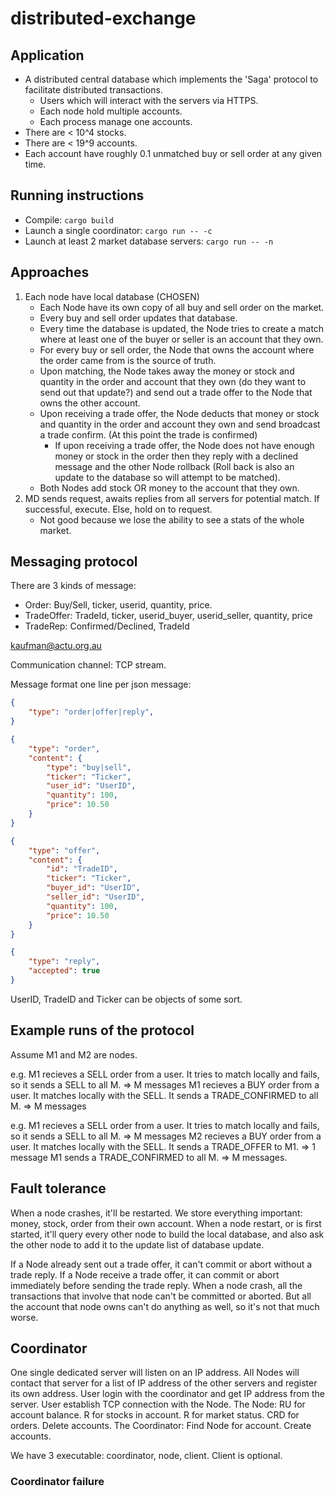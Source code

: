# distributed-exchange

## Application
- A distributed central database which implements the 'Saga' protocol to facilitate distributed transactions.
    - Users which will interact with the servers via HTTPS.
    - Each node hold multiple accounts.
    - Each process manage one accounts.
- There are < 10^4 stocks.
- There are < 19^9 accounts.
- Each account have roughly 0.1 unmatched buy or sell order at any given time.

## Running instructions
- Compile:
```cargo build```
- Launch a single coordinator:
 ```cargo run -- -c```
- Launch at least 2 market database servers:
```cargo run -- -n```

## Approaches
1. Each node have local database (CHOSEN)
    - Each Node have its own copy of all buy and sell order on the market.
    - Every buy and sell order updates that database.
    - Every time the database is updated, the Node tries to create a match where at least one of the buyer or seller is an account that they own.
    - For every buy or sell order, the Node that owns the account where the order came from is the source of truth.
    - Upon matching, the Node takes away the money or stock and quantity in the order and account that they own (do they want to send out that update?) and send out a trade offer to the Node that owns the other account.
    - Upon receiving a trade offer, the Node deducts that money or stock and quantity in the order and account they own and send broadcast a trade confirm. (At this point the trade is confirmed)
        - If upon receiving a trade offer, the Node does not have enough money or stock in the order then they reply with a declined message and the other Node rollback (Roll back is also an update to the database so will attempt to be matched).
    - Both Nodes add stock OR money to the account that they own.
2. MD sends request, awaits replies from all servers for potential match. If successful, execute. Else, hold on to request.
    - Not good because we lose the ability to see a stats of the whole market.

## Messaging protocol
There are 3 kinds of message:
- Order: Buy/Sell, ticker, userid, quantity, price.
- TradeOffer: TradeId, ticker, userid_buyer, userid_seller, quantity, price
- TradeRep: Confirmed/Declined, TradeId

kaufman@actu.org.au

Communication channel: TCP stream.

Message format one line per json message:
```json
{
    "type": "order|offer|reply",
}
```
```json
{
    "type": "order",
    "content": {
        "type": "buy|sell",
        "ticker": "Ticker",
        "user_id": "UserID",
        "quantity": 100,
        "price": 10.50
    }
}
```
```json
{
    "type": "offer",
    "content": {
        "id": "TradeID",
        "ticker": "Ticker",
        "buyer_id": "UserID",
        "seller_id": "UserID",
        "quantity": 100,
        "price": 10.50
    }
}
```
```json
{
    "type": "reply",
    "accepted": true
}
```

UserID, TradeID and Ticker can be objects of some sort.

## Example runs of the protocol
Assume M1 and M2 are nodes.

e.g. M1 recieves a SELL order from a user. It tries to match locally and fails, so it sends a SELL to all M. => M messages
     M1 recieves a BUY order from a user. It matches locally with the SELL. It sends a TRADE_CONFIRMED to all M. => M messages

e.g. M1 recieves a SELL order from a user. It tries to match locally and fails, so it sends a SELL to all M. => M messages
     M2 recieves a BUY order from a user. It matches locally with the SELL. It sends a TRADE_OFFER to M1. => 1 message
     M1 sends a TRADE_CONFIRMED to all M. => M messages.

## Fault tolerance
When a node crashes, it'll be restarted.
We store everything important: money, stock, order from their own account.
When a node restart, or is first started, it'll query every other node to build the local database, and also ask the other node to add it to the update list of database update.

If a Node already sent out a trade offer, it can't commit or abort without a trade reply.
If a Node receive a trade offer, it can commit or abort immediately before sending the trade reply.
When a node crash, all the transactions that involve that node can't be committed or aborted. But all the account that node owns can't do anything as well, so it's not that much worse.

## Coordinator
One single dedicated server will listen on an IP address.
All Nodes will contact that server for a list of IP address of the other servers and register its own address.
User login with the coordinator and get IP address from the server.
User establish TCP connection with the Node.
The Node:
RU for account balance. R for stocks in account. R for market status. CRD for orders.
Delete accounts.
The Coordinator:
Find Node for account.
Create accounts.

We have 3 executable: coordinator, node, client. Client is optional.

### Coordinator failure
